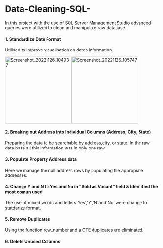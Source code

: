 # Data-Cleaning-SQL- 

In this project with the use of  SQL Server Management Studio advanced queries were utilized to clean and manipulate raw database.

#### 1. Standardize Date Format 
Utilised to improve visualisation on dates information.

<img width="217" alt="Screenshot_20221126_104937" src="https://user-images.githubusercontent.com/115903497/204099907-c2918cc1-19ab-4fb0-8a4b-b84f6cb23b63.png"><img width="217" alt="Screenshot_20221126_105747" src="https://user-images.githubusercontent.com/115903497/204100167-977b29fb-5fc6-4ba7-9d4d-e177228bc774.png">


#### 2. Breaking out Address into Individual Columns (Address, City, State)
Preparing the data to be searchable by address,city, or state.  In the raw data base all this information was in only one raw.

#### 3. Populate Property Address data
Here we manage the null address rows by populating the appropiate addresses.


#### 4. Change Y and N to Yes and No in "Sold as Vacant" field & Identified the most comun used
The use of mixed words and letters'Yes','Y','N'and'No' were change to statdarize format.  

#### 5. Remove Duplicates
Using the function row_number and a CTE duplicates are eliminated. 

#### 6. Delete Unused Columns


